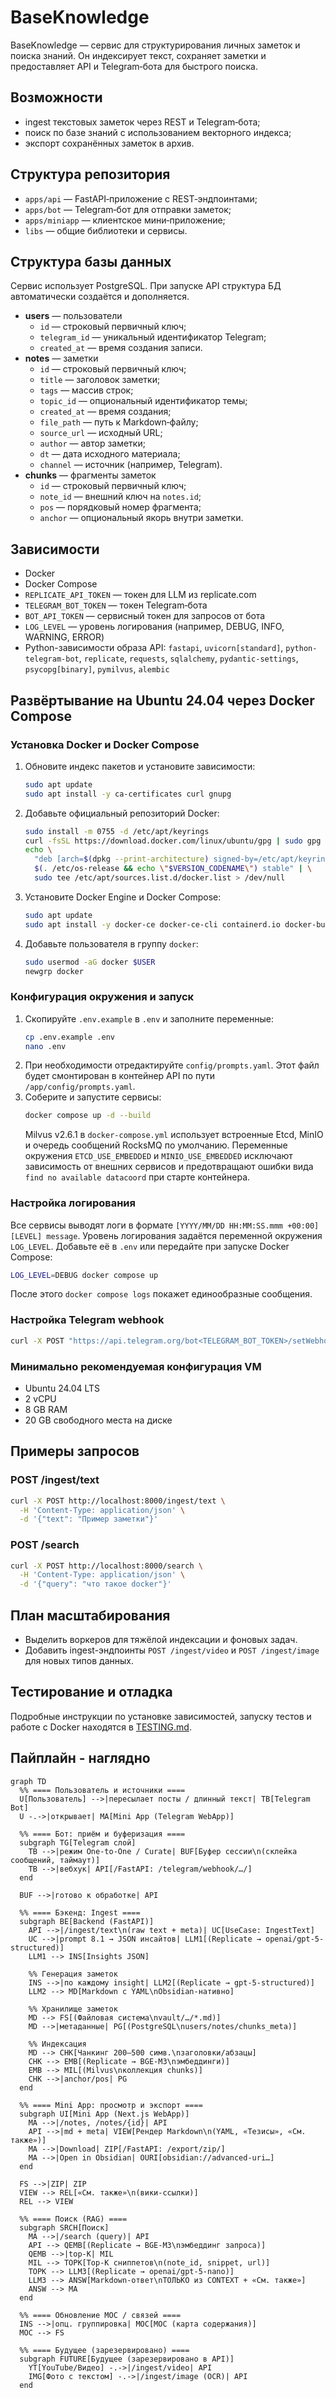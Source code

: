 # BaseKnowledge

BaseKnowledge — сервис для структурирования личных заметок и поиска знаний. Он индексирует текст, сохраняет заметки и предоставляет API и Telegram‑бота для быстрого поиска.

## Возможности
- ingest текстовых заметок через REST и Telegram‑бота;
- поиск по базе знаний с использованием векторного индекса;
- экспорт сохранённых заметок в архив.

## Структура репозитория
- `apps/api` — FastAPI‑приложение с REST‑эндпоинтами;
- `apps/bot` — Telegram‑бот для отправки заметок;
- `apps/miniapp` — клиентское мини‑приложение;
- `libs` — общие библиотеки и сервисы.

## Структура базы данных
Сервис использует PostgreSQL. При запуске API структура БД автоматически создаётся и дополняется.

- **users** — пользователи
  - `id` — строковый первичный ключ;
  - `telegram_id` — уникальный идентификатор Telegram;
  - `created_at` — время создания записи.
- **notes** — заметки
  - `id` — строковый первичный ключ;
  - `title` — заголовок заметки;
  - `tags` — массив строк;
  - `topic_id` — опциональный идентификатор темы;
  - `created_at` — время создания;
  - `file_path` — путь к Markdown‑файлу;
  - `source_url` — исходный URL;
  - `author` — автор заметки;
  - `dt` — дата исходного материала;
  - `channel` — источник (например, Telegram).
- **chunks** — фрагменты заметок
  - `id` — строковый первичный ключ;
  - `note_id` — внешний ключ на `notes.id`;
  - `pos` — порядковый номер фрагмента;
  - `anchor` — опциональный якорь внутри заметки.

## Зависимости
- Docker
- Docker Compose
- `REPLICATE_API_TOKEN` — токен для LLM из replicate.com
- `TELEGRAM_BOT_TOKEN` — токен Telegram‑бота
- `BOT_API_TOKEN` — сервисный токен для запросов от бота
- `LOG_LEVEL` — уровень логирования (например, DEBUG, INFO, WARNING, ERROR)
- Python-зависимости образа API: `fastapi`, `uvicorn[standard]`, `python-telegram-bot`, `replicate`, `requests`, `sqlalchemy`, `pydantic-settings`, `psycopg[binary]`, `pymilvus`, `alembic`

## Развёртывание на Ubuntu 24.04 через Docker Compose

### Установка Docker и Docker Compose

1. Обновите индекс пакетов и установите зависимости:
   ```bash
   sudo apt update
   sudo apt install -y ca-certificates curl gnupg
   ```
2. Добавьте официальный репозиторий Docker:
   ```bash
   sudo install -m 0755 -d /etc/apt/keyrings
   curl -fsSL https://download.docker.com/linux/ubuntu/gpg | sudo gpg --dearmor -o /etc/apt/keyrings/docker.gpg
   echo \
     "deb [arch=$(dpkg --print-architecture) signed-by=/etc/apt/keyrings/docker.gpg] https://download.docker.com/linux/ubuntu \
     $(. /etc/os-release && echo \"$VERSION_CODENAME\") stable" | \
     sudo tee /etc/apt/sources.list.d/docker.list > /dev/null
   ```
3. Установите Docker Engine и Docker Compose:
   ```bash
   sudo apt update
   sudo apt install -y docker-ce docker-ce-cli containerd.io docker-buildx-plugin docker-compose-plugin
   ```
4. Добавьте пользователя в группу `docker`:
   ```bash
   sudo usermod -aG docker $USER
   newgrp docker
   ```

### Конфигурация окружения и запуск

1. Скопируйте `.env.example` в `.env` и заполните переменные:
   ```bash
   cp .env.example .env
   nano .env
   ```
2. При необходимости отредактируйте `config/prompts.yaml`. Этот файл будет смонтирован в контейнер API по пути `/app/config/prompts.yaml`.
3. Соберите и запустите сервисы:
   ```bash
   docker compose up -d --build
   ```
   Milvus v2.6.1 в `docker-compose.yml` использует встроенные Etcd, MinIO и
   очередь сообщений RocksMQ по умолчанию. Переменные окружения
   `ETCD_USE_EMBEDDED` и `MINIO_USE_EMBEDDED` исключают зависимость от
   внешних сервисов и предотвращают ошибки вида `find no available
   datacoord` при старте контейнера.

### Настройка логирования

Все сервисы выводят логи в формате `[YYYY/MM/DD HH:MM:SS.mmm +00:00] [LEVEL] message`.
Уровень логирования задаётся переменной окружения `LOG_LEVEL`.
Добавьте её в `.env` или передайте при запуске Docker Compose:

```bash
LOG_LEVEL=DEBUG docker compose up
```

После этого `docker compose logs` покажет единообразные сообщения.

### Настройка Telegram webhook

```bash
curl -X POST "https://api.telegram.org/bot<TELEGRAM_BOT_TOKEN>/setWebhook?url=https://<domain>/telegram/webhook/<secret>"
```

### Минимально рекомендуемая конфигурация VM

- Ubuntu 24.04 LTS
- 2 vCPU
- 8 GB RAM
- 20 GB свободного места на диске

## Примеры запросов
### POST /ingest/text
```bash
curl -X POST http://localhost:8000/ingest/text \
  -H 'Content-Type: application/json' \
  -d '{"text": "Пример заметки"}'
```

### POST /search
```bash
curl -X POST http://localhost:8000/search \
  -H 'Content-Type: application/json' \
  -d '{"query": "что такое docker"}'
```

## План масштабирования
- Выделить воркеров для тяжёлой индексации и фоновых задач.
- Добавить ingest-эндпоинты `POST /ingest/video` и `POST /ingest/image` для новых типов данных.

## Тестирование и отладка
Подробные инструкции по установке зависимостей, запуску тестов и работе с Docker находятся в [TESTING.md](TESTING.md).

## Пайплайн - наглядно

```mermaid
graph TD
  %% ==== Пользователь и источники ====
  U[Пользователь] -->|пересылает посты / длинный текст| TB[Telegram Bot]
  U -.->|открывает| MA[Mini App (Telegram WebApp)]

  %% ==== Бот: приём и буферизация ====
  subgraph TG[Telegram слой]
    TB -->|режим One-to-One / Curate| BUF[Буфер сессии\n(склейка сообщений, таймаут)]
    TB -->|вебхук| API[/FastAPI: /telegram/webhook/…/]
  end

  BUF -->|готово к обработке| API

  %% ==== Бэкенд: Ingest ====
  subgraph BE[Backend (FastAPI)]
    API -->|/ingest/text\n(raw text + meta)| UC[UseCase: IngestText]
    UC -->|prompt 8.1 → JSON инсайтов| LLM1[(Replicate → openai/gpt-5-structured)]
    LLM1 --> INS[Insights JSON]

    %% Генерация заметок
    INS -->|по каждому insight| LLM2[(Replicate → gpt-5-structured)]
    LLM2 --> MD[Markdown с YAML\nObsidian-нативно]

    %% Хранилище заметок
    MD --> FS[(Файловая система\nvault/…/*.md)]
    MD -->|метаданные| PG[(PostgreSQL\nusers/notes/chunks_meta)]

    %% Индексация
    MD --> CHK[Чанкинг 200–500 симв.\nзаголовки/абзацы]
    CHK --> EMB[(Replicate → BGE-M3\nэмбеддинги)]
    EMB --> MIL[(Milvus\nколлекция chunks)]
    CHK -->|anchor/pos| PG
  end

  %% ==== Mini App: просмотр и экспорт ====
  subgraph UI[Mini App (Next.js WebApp)]
    MA -->|/notes, /notes/{id}| API
    API -->|md + meta| VIEW[Рендер Markdown\n(YAML, «Тезисы», «См. также»)]
    MA -->|Download| ZIP[/FastAPI: /export/zip/]
    MA -->|Open in Obsidian| OURI[obsidian://advanced-uri…]
  end

  FS -->|ZIP| ZIP
  VIEW --> REL[«См. также»\n(вики-ссылки)]
  REL --> VIEW

  %% ==== Поиск (RAG) ====
  subgraph SRCH[Поиск]
    MA -->|/search (query)| API
    API --> QEMB[(Replicate → BGE-M3\nэмбеддинг запроса)]
    QEMB -->|top-K| MIL
    MIL --> TOPK[Top-K сниппетов\n(note_id, snippet, url)]
    TOPK --> LLM3[(Replicate → openai/gpt-5-nano)]
    LLM3 --> ANSW[Markdown-ответ\nТОЛЬКО из CONTEXT + «См. также»]
    ANSW --> MA
  end

  %% ==== Обновление MOC / связей ====
  INS -->|опц. группировка| MOC[MOC (карта содержания)]
  MOC --> FS

  %% ==== Будущее (зарезервировано) ====
  subgraph FUTURE[Будущее (зарезервировано в API)]
    YT[YouTube/Видео] -.->|/ingest/video| API
    IMG[Фото с текстом] -.->|/ingest/image (OCR)| API
  end
```
